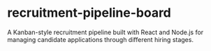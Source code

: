 # recruitment-pipeline-board
A Kanban-style recruitment pipeline built with React and Node.js for managing candidate applications through different hiring stages.
